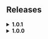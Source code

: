 ## Releases

<details>
    <summary><b>1.0.1</b></summary>
    <ul>
        <li>Missing statement in code</li>
    </ul>
</details>

<details>
    <summary><b>1.0.0</b></summary>
    <ul>
        <li>Initial Release</li>
    </ul>
</details>
